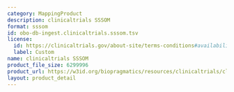 ```yaml
---
category: MappingProduct
description: clinicaltrials SSSOM
format: sssom
id: obo-db-ingest.clinicaltrials.sssom.tsv
license:
  id: https://clinicaltrials.gov/about-site/terms-conditions#availability
  label: Custom
name: clinicaltrials SSSOM
product_file_size: 6299996
product_url: https://w3id.org/biopragmatics/resources/clinicaltrials/clinicaltrials.sssom.tsv
layout: product_detail
---
```

